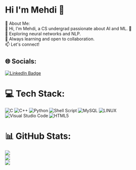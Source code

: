 # Hi I'm Mehdi 👋

💫 About Me:<br>
👋 Hi, I'm Mehdi, a CS undergrad passionate about AI and ML. 🚀<br>
🔭 Exploring neural networks and NLP.<br>
🌱 Always learning and open to collaboration.<br>
📫 Let's connect!


## 🌐 Socials:
<p><a href="https://www.linkedin.com/in/mehdiiabidii/"><img src="https://img.shields.io/badge/-@mehdi-0077B5?style=flat-square&amp;labelColor=0077B5&amp;logo=LinkedIn&amp;link=https://www.linkedin.com/in/mehdiiabidii/" alt="LinkedIn Badge"></a></p>


# 💻 Tech Stack:
![C](https://img.shields.io/badge/c-%2300599C.svg?style=for-the-badge&logo=c&logoColor=white) 
![C++](https://img.shields.io/badge/c++-%2300599C.svg?style=for-the-badge&logo=c%2B%2B&logoColor=white) 
![Python](https://img.shields.io/badge/python-3670A0?style=for-the-badge&logo=python&logoColor=ffdd54) 
![Shell Script](https://img.shields.io/badge/shell_script-%23121011.svg?style=for-the-badge&logo=gnu-bash&logoColor=white) 
![MySQL](https://img.shields.io/badge/mysql-%2300f.svg?style=for-the-badge&logo=mysql&logoColor=white) 
![LINUX](https://img.shields.io/badge/Linux-FCC624?style=for-the-badge&logo=linux&logoColor=black) 
![Visual Studio Code](https://img.shields.io/badge/Visual%20Studio%20Code-0078d7.svg?style=for-the-badge&logo=visual-studio-code&logoColor=white) 
![HTML5](https://img.shields.io/badge/html5-%23E34F26.svg?style=for-the-badge&logo=html5&logoColor=white)

# 📊 GitHub Stats:
![](https://github-readme-stats.vercel.app/api?username=mehdi-abidi&theme=merko&hide_border=false&include_all_commits=true&count_private=true)<br/>
![](https://github-readme-streak-stats.herokuapp.com/?user=mehdi-abidi&theme=merko&hide_border=false)<br/>
![](https://github-readme-stats.vercel.app/api/top-langs/?username=mehdi-abidi&theme=merko&hide_border=false&include_all_commits=true&count_private=true&layout=compact)

<!-- Proudly created with GPRM ( https://gprm.itsvg.in ) -->
